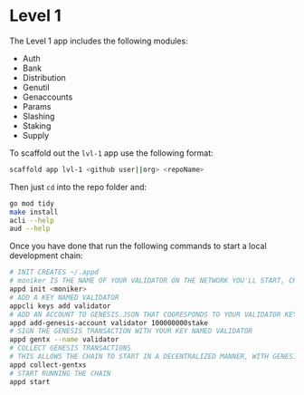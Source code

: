 # Level 1
The Level 1 app includes the following modules:

* Auth
* Bank
* Distribution
* Genutil
* Genaccounts
* Params
* Slashing
* Staking
* Supply


To scaffold out the `lvl-1` app use the following format:

```bash
scaffold app lvl-1 <github user||org> <repoName>
```

Then just `cd` into the repo folder and:

```bash
go mod tidy
make install
acli --help
aud --help
```

Once you have done that run the following commands to start a local development chain:

```bash
# INIT CREATES ~/.appd 
# moniker IS THE NAME OF YOUR VALIDATOR ON THE NETWORK YOU'LL START, CHOOSE YOUR USUAL HANDLE OR VALIDATOR BRAND
appd init <moniker>
# ADD A KEY NAMED VALIDATOR
appcli keys add validator
# ADD AN ACCOUNT TO GENESIS.JSON THAT COORESPONDS TO YOUR VALIDATOR KEY
appd add-genesis-account validator 100000000stake
# SIGN THE GENESIS TRANSACTION WITH YOUR KEY NAMED VALIDATOR
appd gentx --name validator
# COLLECT GENESIS TRANSACTIONS
# THIS ALLOWS THE CHAIN TO START IN A DECENTRALIZED MANNER, WITH GENESIS.JSON APPROVED BY ALL OF THE VALIDATORS-TO-BE
appd collect-gentxs
# START RUNNING THE CHAIN
appd start
```
